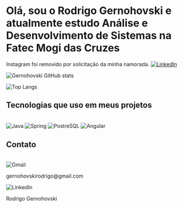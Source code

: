 # Olá, sou o Rodrigo Gernohovski e atualmente estudo Análise e Desenvolvimento de Sistemas na Fatec Mogi das Cruzes 

Instagram foi removido por solicitação da minha namorada.
[![LinkedIn](https://img.shields.io/badge/LinkedIn-0077B5?style=for-the-badge&logo=linkedin&logoColor=white)](https://www.linkedin.com/in/rodrigo-gernohovski/)

![Gernohovski GitHub stats](https://github-readme-stats.vercel.app/api?username=Gernohovski&show_icons=true&theme=radical)


![Top Langs](https://github-readme-stats.vercel.app/api/top-langs/?username=Gernohovski&hide_progress=true)

## Tecnologias que uso em meus projetos

<div style = "display: inline_block"><br/>
    <img align="center" alt="Java" src ="https://img.shields.io/badge/Java-ED8B00?style=for-the-badge&logo=openjdk&logoColor=white" />
    <img align="center" alt="Spring" src ="https://img.shields.io/badge/Spring-6DB33F?style=for-the-badge&logo=spring&logoColor=white" />
    <img align="center" alt="PostreSQL" src ="https://img.shields.io/badge/PostgreSQL-316192?style=for-the-badge&logo=postgresql&logoColor=white" />
    <img align="center" alt="Angular" src ="https://img.shields.io/badge/Angular-DD0031?style=for-the-badge&logo=angular&logoColor=white" />
</div>

## Contato

<div style = "display: inline_block"><br/>
    <img align="center" alt="Gmail" src ="https://img.shields.io/badge/Gmail-D14836?style=for-the-badge&logo=gmail&logoColor=white" />
    <p>gernohovskirodrigo@gmail.com</p>
    <p></p>
    <img align="center" alt="LinkedIn" src ="https://img.shields.io/badge/LinkedIn-0077B5?style=for-the-badge&logo=linkedin&logoColor=white)https://img.shields.io/badge/LinkedIn-0077B5?style=for-the-badge&logo=linkedin&logoColor=white" />
    <p>Rodrigo Gernohovski</p>
</div>
